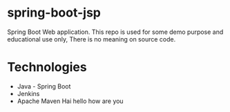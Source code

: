 # spring-boot-jsp
Spring Boot Web application.
This repo is used for some demo purpose and educational use only, There is no meaning on source code.

# Technologies
* Java - Spring Boot
* Jenkins
* Apache Maven
Hai hello how are you
